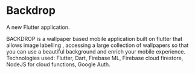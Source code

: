 # Backdrop

A new Flutter application.

BACKDROP is a wallpaper based mobile application built on flutter that allows image labelling , accessing a large collection of wallpapers so that you can use a beautiful background and enrich your mobile experience.
Technologies used:  Flutter, Dart, Firebase ML, Firebase cloud firestore, NodeJS for cloud functions, Google Auth.
